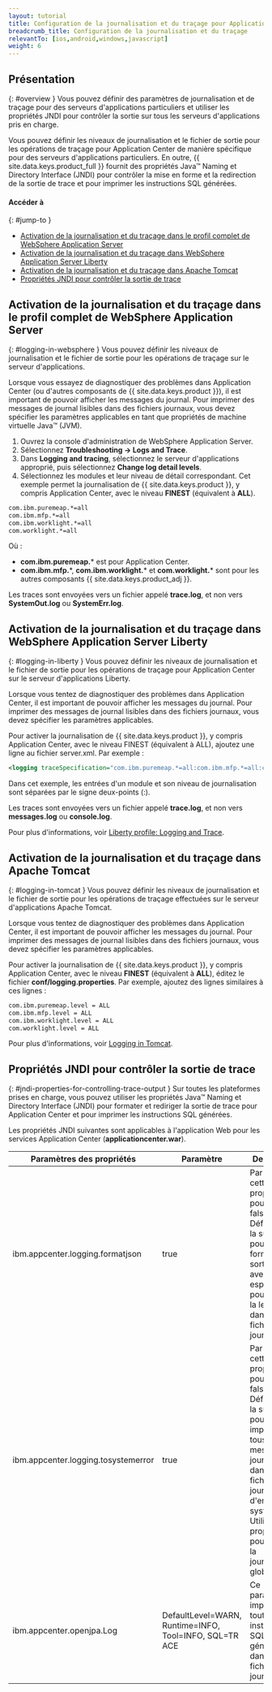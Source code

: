 ```yaml
---
layout: tutorial
title: Configuration de la journalisation et du traçage pour Application Center sur le serveur d'applications
breadcrumb_title: Configuration de la journalisation et du traçage
relevantTo: [ios,android,windows,javascript]
weight: 6
---
```

<!-- NLS_CHARSET=UTF-8 -->
## Présentation
{: #overview }
Vous pouvez définir des paramètres de journalisation et de traçage pour des serveurs d'applications particuliers et utiliser les propriétés JNDI pour contrôler la sortie sur tous les serveurs d'applications pris en charge.

Vous pouvez définir les niveaux de journalisation et le fichier de sortie pour les opérations de traçage pour Application Center de manière spécifique pour des serveurs d'applications particuliers. En outre, {{ site.data.keys.product_full }} fournit des propriétés Java™ Naming et Directory Interface (JNDI) pour contrôler la mise en forme et la redirection de la sortie de trace et pour imprimer les instructions SQL générées.

#### Accéder à
{: #jump-to }
* [Activation de la journalisation et du traçage dans le profil complet de WebSphere Application Server](#logging-in-websphere)
* [Activation de la journalisation et du traçage dans WebSphere Application Server Liberty](#logging-in-liberty)
* [Activation de la journalisation et du traçage dans Apache Tomcat](#logging-in-tomcat)
* [Propriétés JNDI pour contrôler la sortie de trace](#jndi-properties-for-controlling-trace-output)

## Activation de la journalisation et du traçage dans le profil complet de WebSphere Application Server
{: #logging-in-websphere }
Vous pouvez définir les niveaux de journalisation et le fichier de sortie pour les opérations de traçage sur le serveur d'applications.

Lorsque vous essayez de diagnostiquer des problèmes dans Application Center (ou d'autres composants de {{ site.data.keys.product }}), il est important de pouvoir afficher les messages du journal. Pour imprimer des messages de journal lisibles dans des fichiers journaux, vous devez spécifier les paramètres applicables en tant que propriétés de machine virtuelle Java™ (JVM).

1. Ouvrez la console d'administration de WebSphere Application Server.
2. Sélectionnez **Troubleshooting → Logs and Trace**.
3. Dans **Logging and tracing**, sélectionnez le serveur d'applications approprié, puis sélectionnez **Change log detail levels**.
4. Sélectionnez les modules et leur niveau de détail correspondant. Cet exemple permet la journalisation de {{ site.data.keys.product }}, y compris Application Center, avec le niveau **FINEST** (équivalent à **ALL**).

```xml
com.ibm.puremeap.*=all
com.ibm.mfp.*=all
com.ibm.worklight.*=all
com.worklight.*=all
```

Où :

* **com.ibm.puremeap.*** est pour Application Center.
* **com.ibm.mfp.**\*, **com.ibm.worklight.*** et **com.worklight.*** sont pour les autres composants {{ site.data.keys.product_adj }}.

Les traces sont envoyées vers un fichier appelé **trace.log**, et non vers **SystemOut.log** ou **SystemErr.log**.

## Activation de la journalisation et du traçage dans WebSphere Application Server Liberty
{: #logging-in-liberty }
Vous pouvez définir les niveaux de journalisation et le fichier de sortie pour les opérations de traçage pour Application Center sur le serveur d'applications Liberty.

Lorsque vous tentez de diagnostiquer des problèmes dans Application Center, il est important de pouvoir afficher les messages du journal. Pour imprimer des messages de journal lisibles dans des fichiers journaux, vous devez spécifier les paramètres applicables.

Pour activer la journalisation de {{ site.data.keys.product }}, y compris Application Center, avec le niveau FINEST (équivalent à ALL), ajoutez une ligne au fichier server.xml. Par exemple :

```xml
<logging traceSpecification="com.ibm.puremeap.*=all:com.ibm.mfp.*=all:com.ibm.worklight.*=all:com.worklight.*=all"/>
```

Dans cet exemple, les entrées d'un module et son niveau de journalisation sont séparées par le signe deux-points (:).

Les traces sont envoyées vers un fichier appelé **trace.log**, et non vers **messages.log** ou **console.log**.

Pour plus d'informations, voir [Liberty profile: Logging and Trace](http://www.ibm.com/support/knowledgecenter/SSEQTP_8.5.5/com.ibm.websphere.wlp.doc/ae/rwlp_logging.html?cp=SSEQTP_8.5.5%2F1-16-0-0&view=kc).

## Activation de la journalisation et du traçage dans Apache Tomcat
{: #logging-in-tomcat }
Vous pouvez définir les niveaux de journalisation et le fichier de sortie pour les opérations de traçage effectuées sur le serveur d'applications Apache Tomcat.

Lorsque vous tentez de diagnostiquer des problèmes dans Application Center, il est important de pouvoir afficher les messages du journal. Pour imprimer des messages de journal lisibles dans des fichiers journaux, vous devez spécifier les paramètres applicables.

Pour activer la journalisation de {{ site.data.keys.product }}, y compris Application Center, avec le niveau **FINEST** (équivalent à **ALL**), éditez le fichier **conf/logging.properties**. Par exemple, ajoutez des lignes similaires à ces lignes :

```xml
com.ibm.puremeap.level = ALL
com.ibm.mfp.level = ALL
com.ibm.worklight.level = ALL
com.worklight.level = ALL
```

Pour plus d'informations, voir [Logging in Tomcat](http://tomcat.apache.org/tomcat-7.0-doc/logging.html).

## Propriétés JNDI pour contrôler la sortie de trace
{: #jndi-properties-for-controlling-trace-output }
Sur toutes les plateformes prises en charge, vous pouvez utiliser les propriétés Java™ Naming et Directory Interface (JNDI) pour formater et rediriger la sortie de trace pour Application Center et pour imprimer les instructions SQL générées.

Les propriétés JNDI suivantes sont applicables à l'application Web pour les services Application Center (**applicationcenter.war**).

| Paramètres des propriétés | Paramètre | Description | 
|-------------------|---------|-------------|
| ibm.appcenter.logging.formatjson | true | Par défaut, cette propriété a pour valeur false. Définissez-la sur true pour formater la sortie JSON avec des espaces, pour faciliter la lecture dans les fichiers journaux. | 
| ibm.appcenter.logging.tosystemerror | true | Par défaut, cette propriété a pour valeur false. Définissez-la sur true pour imprimer tous les messages de journalisation dans les fichiers journaux d'erreurs système. Utilisez la propriété pour activer la journalisation globale. | 
| ibm.appcenter.openjpa.Log | DefaultLevel=WARN, Runtime=INFO, Tool=INFO, SQL=TR  ACE | Ce paramètre imprime toutes les instructions SQL générées dans les fichiers journaux. | 

